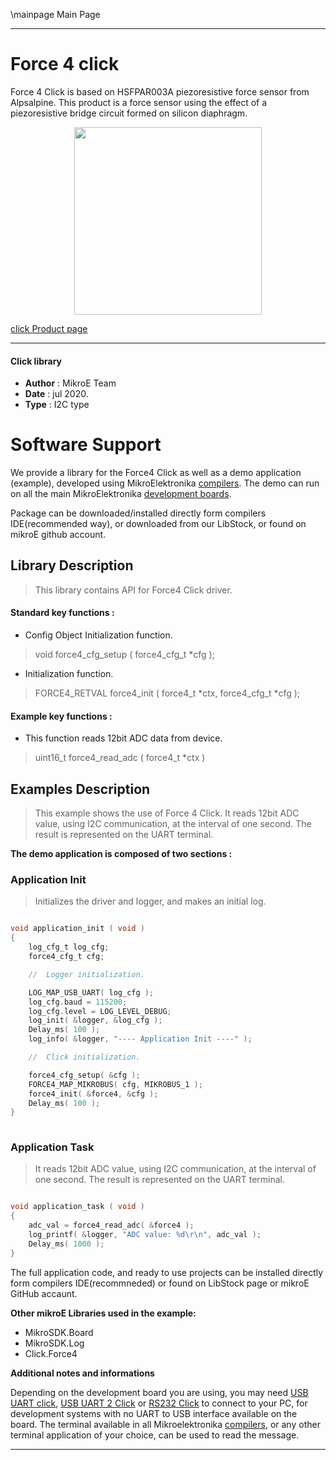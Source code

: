 \mainpage Main Page
 
---
# Force 4 click

Force 4 Click is based on HSFPAR003A piezoresistive force sensor from Alpsalpine. This product is a force sensor using the effect of a piezoresistive bridge circuit formed on silicon diaphragm.

<p align="center">
  <img src="https://download.mikroe.com/images/click_for_ide/force4_click.png" height=300px>
</p>


[click Product page](https://www.mikroe.com/force-4-click)

---


#### Click library 

- **Author**        : MikroE Team
- **Date**          : jul 2020.
- **Type**          : I2C type


# Software Support

We provide a library for the Force4 Click 
as well as a demo application (example), developed using MikroElektronika 
[compilers](https://shop.mikroe.com/compilers). 
The demo can run on all the main MikroElektronika [development boards](https://shop.mikroe.com/development-boards).

Package can be downloaded/installed directly form compilers IDE(recommended way), or downloaded from our LibStock, or found on mikroE github account. 

## Library Description

> This library contains API for Force4 Click driver.

#### Standard key functions :

- Config Object Initialization function.
> void force4_cfg_setup ( force4_cfg_t *cfg ); 
 
- Initialization function.
> FORCE4_RETVAL force4_init ( force4_t *ctx, force4_cfg_t *cfg );


#### Example key functions :

- This function reads 12bit ADC data from device.
> uint16_t force4_read_adc ( force4_t *ctx )


## Examples Description

> This example shows the use of Force 4 Click.
> It reads 12bit ADC value, using I2C communication,
> at the interval of one second. 
> The result is represented on the UART terminal.

**The demo application is composed of two sections :**

### Application Init 

> Initializes the driver and logger, and makes an initial log.

```c

void application_init ( void )
{
    log_cfg_t log_cfg;
    force4_cfg_t cfg;

    //  Logger initialization.

    LOG_MAP_USB_UART( log_cfg );
    log_cfg.baud = 115200;
    log_cfg.level = LOG_LEVEL_DEBUG;
    log_init( &logger, &log_cfg );
    Delay_ms( 100 );
    log_info( &logger, "---- Application Init ----" );

    //  Click initialization.

    force4_cfg_setup( &cfg );
    FORCE4_MAP_MIKROBUS( cfg, MIKROBUS_1 );
    force4_init( &force4, &cfg );
    Delay_ms( 100 );
}
  
```

### Application Task

> It reads 12bit ADC value, using I2C communication,
> at the interval of one second.
> The result is represented on the UART terminal.

```c

void application_task ( void )
{
    adc_val = force4_read_adc( &force4 );
    log_printf( &logger, "ADC value: %d\r\n", adc_val );
    Delay_ms( 1000 );
}

```

The full application code, and ready to use projects can be  installed directly form compilers IDE(recommneded) or found on LibStock page or mikroE GitHub accaunt.

**Other mikroE Libraries used in the example:** 

- MikroSDK.Board
- MikroSDK.Log
- Click.Force4

**Additional notes and informations**

Depending on the development board you are using, you may need 
[USB UART click](https://shop.mikroe.com/usb-uart-click), 
[USB UART 2 Click](https://shop.mikroe.com/usb-uart-2-click) or 
[RS232 Click](https://shop.mikroe.com/rs232-click) to connect to your PC, for 
development systems with no UART to USB interface available on the board. The 
terminal available in all Mikroelektronika 
[compilers](https://shop.mikroe.com/compilers), or any other terminal application 
of your choice, can be used to read the message.



---
